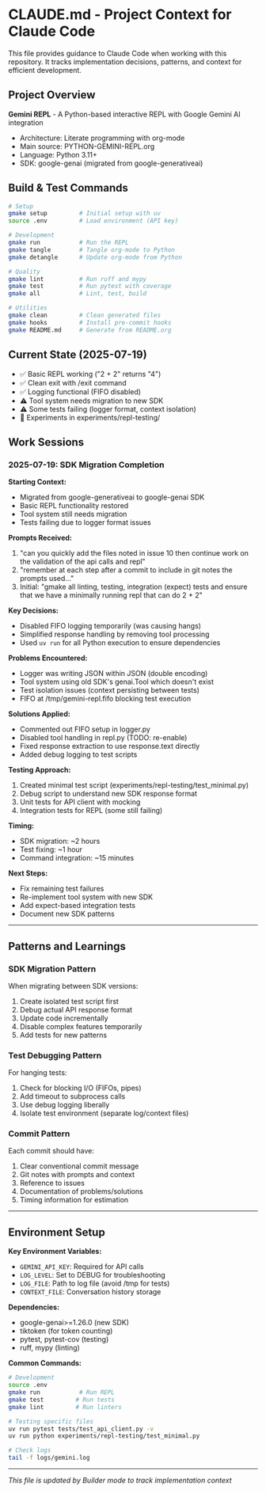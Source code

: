 # CLAUDE.md - Project Context for Claude Code

This file provides guidance to Claude Code when working with this repository.
It tracks implementation decisions, patterns, and context for efficient development.

## Project Overview

**Gemini REPL** - A Python-based interactive REPL with Google Gemini AI integration
- Architecture: Literate programming with org-mode
- Main source: PYTHON-GEMINI-REPL.org
- Language: Python 3.11+
- SDK: google-genai (migrated from google-generativeai)

## Build & Test Commands

```bash
# Setup
gmake setup         # Initial setup with uv
source .env         # Load environment (API key)

# Development  
gmake run           # Run the REPL
gmake tangle        # Tangle org-mode to Python
gmake detangle      # Update org-mode from Python

# Quality
gmake lint          # Run ruff and mypy
gmake test          # Run pytest with coverage
gmake all           # Lint, test, build

# Utilities
gmake clean         # Clean generated files
gmake hooks         # Install pre-commit hooks
gmake README.md     # Generate from README.org
```

## Current State (2025-07-19)

- ✅ Basic REPL working ("2 + 2" returns "4")
- ✅ Clean exit with /exit command
- ✅ Logging functional (FIFO disabled)
- ⚠️ Tool system needs migration to new SDK
- ⚠️ Some tests failing (logger format, context isolation)
- 🔄 Experiments in experiments/repl-testing/

## Work Sessions

### 2025-07-19: SDK Migration Completion

**Starting Context:**
- Migrated from google-generativeai to google-genai SDK
- Basic REPL functionality restored
- Tool system still needs migration
- Tests failing due to logger format issues

**Prompts Received:**
1. "can you quickly add the files noted in issue 10 then continue work on the validation of the api calls and repl"
2. "remember at each step after a commit to include in git notes the prompts used..."
3. Initial: "gmake all linting, testing, integration (expect) tests and ensure that we have a minimally running repl that can do 2 + 2"

**Key Decisions:**
- Disabled FIFO logging temporarily (was causing hangs)
- Simplified response handling by removing tool processing
- Used `uv run` for all Python execution to ensure dependencies

**Problems Encountered:**
- Logger was writing JSON within JSON (double encoding)
- Tool system using old SDK's genai.Tool which doesn't exist
- Test isolation issues (context persisting between tests)
- FIFO at /tmp/gemini-repl.fifo blocking test execution

**Solutions Applied:**
- Commented out FIFO setup in logger.py
- Disabled tool handling in repl.py (TODO: re-enable)
- Fixed response extraction to use response.text directly
- Added debug logging to test scripts

**Testing Approach:**
1. Created minimal test script (experiments/repl-testing/test_minimal.py)
2. Debug script to understand new SDK response format
3. Unit tests for API client with mocking
4. Integration tests for REPL (some still failing)

**Timing:**
- SDK migration: ~2 hours
- Test fixing: ~1 hour
- Command integration: ~15 minutes

**Next Steps:**
- Fix remaining test failures
- Re-implement tool system with new SDK
- Add expect-based integration tests
- Document new SDK patterns

---

## Patterns and Learnings

### SDK Migration Pattern
When migrating between SDK versions:
1. Create isolated test script first
2. Debug actual API response format
3. Update code incrementally
4. Disable complex features temporarily
5. Add tests for new patterns

### Test Debugging Pattern
For hanging tests:
1. Check for blocking I/O (FIFOs, pipes)
2. Add timeout to subprocess calls
3. Use debug logging liberally
4. Isolate test environment (separate log/context files)

### Commit Pattern
Each commit should have:
1. Clear conventional commit message
2. Git notes with prompts and context
3. Reference to issues
4. Documentation of problems/solutions
5. Timing information for estimation

---

## Environment Setup

**Key Environment Variables:**
- `GEMINI_API_KEY`: Required for API calls
- `LOG_LEVEL`: Set to DEBUG for troubleshooting
- `LOG_FILE`: Path to log file (avoid /tmp for tests)
- `CONTEXT_FILE`: Conversation history storage

**Dependencies:**
- google-genai>=1.26.0 (new SDK)
- tiktoken (for token counting)
- pytest, pytest-cov (testing)
- ruff, mypy (linting)

**Common Commands:**
```bash
# Development
source .env
gmake run           # Run REPL
gmake test         # Run tests
gmake lint         # Run linters

# Testing specific files
uv run pytest tests/test_api_client.py -v
uv run python experiments/repl-testing/test_minimal.py

# Check logs
tail -f logs/gemini.log
```

---

*This file is updated by Builder mode to track implementation context*
